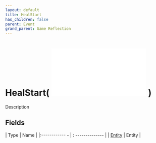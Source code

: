 ```yaml
---
layout: default
title: HealStart
has_children: false
parent: Event
grand_parent: Game Reflection
---
```

# HealStart( ![ EntityEventBase ](game-reflection/events/entity_event_base.md) )
Description 

## Fields
| Type | Name |
|:------------ - | : -------------- |
| [Entity](game-reflection/classes/entity.md) | Entity |
